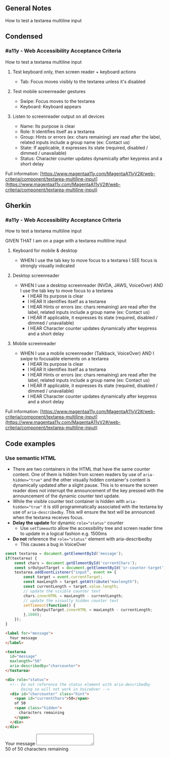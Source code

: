 ## General Notes

How to test a textarea multiline input

## Condensed

### #a11y - Web Accessibility Acceptance Criteria

How to test a textarea multiline input

1. Test keyboard only, then screen reader + keyboard actions

   - Tab: Focus moves visibly to the textarea unless it's disabled

2. Test mobile screenreader gestures

   - Swipe: Focus moves to the textarea
   - Keyboard: Keyboard appears

3. Listen to screenreader output on all devices

   - Name: Its purpose is clear
   - Role: It identifies itself as a textarea
   - Group: Hints or errors (ex: chars remaining) are read after the label, related inputs include a group name (ex: Contact us)
   - State: If applicable, it expresses its state (required, disabled / dimmed / unavailable)
   - Status: Character counter updates dynamically after keypress and a short delay

Full information: [https://www.magentaa11y.com/MagentaA11yV2#/web-criteria/component/textarea-multiline-input](https://www.magentaa11y.com/MagentaA11yV2#/web-criteria/component/textarea-multiline-input)

## Gherkin

### #a11y - Web Accessibility Acceptance Criteria

How to test a textarea multiline input

GIVEN THAT I am on a page with a textarea multiline input

1. Keyboard for mobile & desktop

   - WHEN I use the tab key to move focus to a textarea I SEE focus is strongly visually indicated

2. Desktop screenreader

   - WHEN I use a desktop screenreader (NVDA, JAWS, VoiceOver) AND I use the tab key to move focus to a textarea
      - I HEAR Its purpose is clear
      - I HEAR It identifies itself as a textarea
      - I HEAR Hints or errors (ex: chars remaining) are read after the label, related inputs include a group name (ex: Contact us)
      - I HEAR If applicable, it expresses its state (required, disabled / dimmed / unavailable)
      - I HEAR Character counter updates dynamically after keypress and a short delay

3. Mobile screenreader

   - WHEN I use a mobile screenreader (Talkback, VoiceOver) AND I swipe to focusable elements on a textarea
      - I HEAR Its purpose is clear
      - I HEAR It identifies itself as a textarea
      - I HEAR Hints or errors (ex: chars remaining) are read after the label, related inputs include a group name (ex: Contact us)
      - I HEAR If applicable, it expresses its state (required, disabled / dimmed / unavailable)
      - I HEAR Character counter updates dynamically after keypress and a short delay


Full information: [https://www.magentaa11y.com/MagentaA11yV2#/web-criteria/component/textarea-multiline-input](https://www.magentaa11y.com/MagentaA11yV2#/web-criteria/component/textarea-multiline-input)



## Code examples

### Use semantic HTML

- There are two containers in the HTML that have the same counter content. One of them is hidden from screen readers by use of `aria-hidden="true"` and the other visually hidden container's content is dynamically updated after a slight pause. This is to ensure the screen reader does not interrupt the announcement of the key pressed with the announcement of the dynamic counter text update.
- While the visible counter text container is hidden with `aria-hidden="true"` it is still programmatically associated with the textarea by use of `aria-describedby`. This will ensure the text will be announced when the textarea receives focus.  
- **Delay the update** for dynamic `role="status"` counter
  - Use `setTimeout`to allow the accessibility tree and screen reader time to update in a logical fashion e.g. 1500ms
- **Do not** reference the `role="status"` element with aria-describedby
  - This causes a bug in VoiceOver 

<!-- TODO - make sure to adjust .hljs-keyword styling -->

``` js
const textarea = document.getElementById('message');
if(textarea) {
    const chars = document.getElementById('currentChars');
    const srOutputTarget = document.getElementById('sr-counter-target');
    textarea.addEventListener("input", event => {
        const target = event.currentTarget;
        const maxLength = target.getAttribute("maxlength");
        const currentLength = target.value.length;
        // update the visible counter text
        chars.innerHTML = maxLength - currentLength;
        // update the visually hidden counter text
        setTimeout(function() {
            srOutputTarget.innerHTML = maxLength - currentLength;
        },1000);
    });
}
```

``` html
<label for="message">
  Your message
</label>

<textarea 
  id="message"
  maxlength="50"
  aria-describedby="charcounter">
</textarea>

<div role="status">
  <!-- Do not reference the status element with aria-describedby 
       Doing so will not work in VoiceOver -->
  <div id="charcounter" class="hint">
    <span id="currentChars">50</span> 
    of 50
    <span class="hidden">
      characters remaining
    </span>
  </div>
</div>
```

<example>
   <label for="message">
   Your message
   </label>
   <textarea 
   id="message"
   maxlength="50"
   aria-describedby="charcounter">
   </textarea>
   <div role="status">
   <!-- Do not reference the status element with aria-describedby 
         Doing so will not work in VoiceOver -->
   <div id="charcounter" class="hint">
      <span id="currentChars">50</span> 
      of 50
      <span class="hidden">
         characters remaining
      </span>
   </div>
   </div>
</example>
